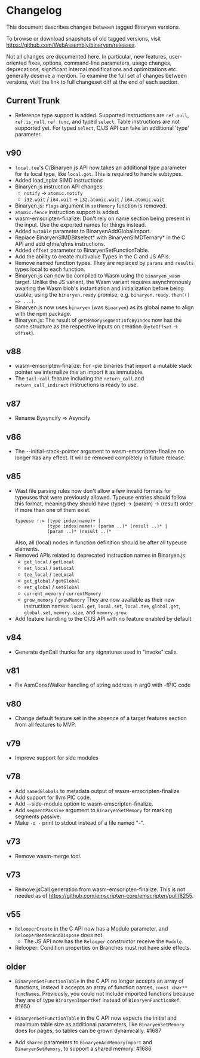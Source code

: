 Changelog
=========

This document describes changes between tagged Binaryen versions.

To browse or download snapshots of old tagged versions, visit
https://github.com/WebAssembly/binaryen/releases.

Not all changes are documented here. In particular, new features, user-oriented
fixes, options, command-line parameters, usage changes, deprecations,
significant internal modifications and optimizations etc. generally deserve a
mention. To examine the full set of changes between versions, visit the link to
full changeset diff at the end of each section.

Current Trunk
-------------

- Reference type support is added. Supported instructions are `ref.null`,
  `ref.is_null`, `ref.func`, and typed `select`. Table instructions are not
  supported yet. For typed `select`, C/JS API can take an additional 'type'
  parameter.

v90
---

- `local.tee`'s C/Binaryen.js API now takes an additional type parameter for its
  local type, like `local.get`. This is required to handle subtypes.
- Added load_splat SIMD instructions
- Binaryen.js instruction API changes:
  - `notify` -> `atomic.notify`
  - `i32.wait` / `i64.wait` -> `i32.atomic.wait` / `i64.atomic.wait`
- Binaryen.js: `flags` argument in `setMemory` function is removed.
- `atomic.fence` instruction support is added.
- wasm-emscripten-finalize: Don't rely on name section being present in the
  input. Use the exported names for things instead.
- Added `mutable` parameter to BinaryenAddGlobalImport.
- Replace BinaryenSIMDBitselect* with BinaryenSIMDTernary* in the C API and add
  qfma/qfms instructions.
- Added `offset` parameter to BinaryenSetFunctionTable.
- Add the ability to create multivalue Types in the C and JS APIs.
- Remove named function types. They are replaced by `params` and `results` types
  local to each function.
- Binaryen.js can now be compiled to Wasm using the `binaryen_wasm` target.
  Unlike the JS variant, the Wasm variant requires asynchronously awaiting the
  Wasm blob's instantiation and initialization before being usable, using the
  `binaryen.ready` promise, e.g. `binaryen.ready.then(() => ...)`.
- Binaryen.js now uses `binaryen` (was `Binaryen`) as its global name to align
  with the npm package.
- Binaryen.js: The result of `getMemorySegmentInfoByIndex` now has the same
  structure as the respective inputs on creation (`byteOffset` -> `offset`).

v88
---

- wasm-emscripten-finalize: For -pie binaries that import a mutable stack
  pointer we internalize this an import it as immutable.
- The `tail-call` feature including the `return_call` and `return_call_indirect`
  instructions is ready to use.

v87
---

- Rename Bysyncify => Asyncify

v86
---

- The --initial-stack-pointer argument to wasm-emscripten-finalize no longer
  has any effect.  It will be removed completely in future release.

v85
---

- Wast file parsing rules now don't allow a few invalid formats for typeuses
  that were previously allowed. Typeuse entries should follow this format,
  meaning they should have (type) -> (param) -> (result) order if more than one
  of them exist.
  ```
  typeuse ::= (type index|name)+ |
              (type index|name)+ (param ..)* (result ..)* |
              (param ..)* (result ..)*
  ```
  Also, all (local) nodes in function definition should be after all typeuse
  elements.
- Removed APIs related to deprecated instruction names in Binaryen.js:
  - `get_local` / `getLocal`
  - `set_local` / `setLocal`
  - `tee_local` / `teeLocal`
  - `get_global` / `getGlobal`
  - `set_global` / `setGlobal`
  - `current_memory` / `currentMemory`
  - `grow_memory` / `growMemory`
  They are now available as their new instruction names:
  `local.get`, `local.set`, `local.tee`, `global.get`, `global.set`,
  `memory.size`, and `memory.grow`.
- Add feature handling to the C/JS API with no feature enabled by default.

v84
---

- Generate dynCall thunks for any signatures used in "invoke" calls.

v81
---

- Fix AsmConstWalker handling of string address in arg0 with -fPIC code

v80
---

- Change default feature set in the absence of a target features section from
  all features to MVP.

v79
---

- Improve support for side modules

v78
---

- Add `namedGlobals` to metadata output of wasm-emscripten-finalize
- Add support for llvm PIC code.
- Add --side-module option to wasm-emscripten-finalize.
- Add `segmentPassive` argument to `BinaryenSetMemory` for marking segments
  passive.
- Make `-o -` print to stdout instead of a file named "-".

v73
---

- Remove wasm-merge tool.

v73
---

- Remove jsCall generation from wasm-emscripten-finalize.  This is not needed
  as of https://github.com/emscripten-core/emscripten/pull/8255.

v55
---

- `RelooperCreate` in the C API now has a Module parameter, and
  `RelooperRenderAndDispose` does not.
  - The JS API now has the `Relooper` constructor receive the `Module`.
- Relooper: Condition properties on Branches must not have side effects.

older
-----

- `BinaryenSetFunctionTable` in the C API no longer accepts an array of
  functions, instead it accepts an array of function names, `const char**
  funcNames`. Previously, you could not include imported functions because they
  are of type `BinaryenImportRef` instead of `BinaryenFunctionRef`. #1650

- `BinaryenSetFunctionTable` in the C API now expects the initial and maximum
  table size as additional parameters, like `BinaryenSetMemory` does for pages,
  so tables can be grown dynamically. #1687

- Add `shared` parameters to `BinaryenAddMemoryImport` and `BinaryenSetMemory`,
  to support a shared memory. #1686
